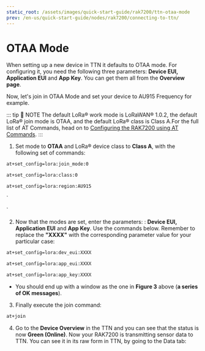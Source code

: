 ```yaml
---
static_root: /assets/images/quick-start-guide/rak7200/ttn-otaa-mode
prev: /en-us/quick-start-guide/nodes/rak7200/connecting-to-ttn/
---
```


# OTAA Mode

When setting up a new device in TTN it defaults to OTAA mode. For configuring it, you need the following three parameters: **Device EUI, Application EUI** and **App Key**. You can get them all from the **Overview page**.

<rk-img
  :src="`${$frontmatter.static_root}/nt8drr212njdt10py0db.png`"
  width="100%"
  figure-number="1"
  caption="Device OTAA Parameters"
/>

Now, let's join in OTAA Mode and set your device to AU915 Frequency for example.

::: tip 📝 NOTE
The default LoRa® work mode is LoRaWAN® 1.0.2, the default LoRa® join mode is OTAA, and the default LoRa® class is Class A.For the full list of AT Commands, head on to [Configuring the RAK7200 using AT Commands](../configuring-the-rak7200.html).
:::

1. Set mode to **OTAA** and LoRa® device class to **Class A**, with the following set of commands:

```bash
at+set_config=lora:join_mode:0
```

```bash
at+set_config=lora:class:0
```

```bash
at+set_config=lora:region:AU915
```

`

`

<rk-img
  :src="`${$frontmatter.static_root}/bnax7ppemxgzwzwzibmw.jpg`"
  width="60%"
  figure-number="2"
  caption="Setting up the RAK7200 Operation Mode"
/>

2. Now that the modes are set, enter the parameters: : **Device EUI, Application EUI** and **App Key**. Use the commands below. Remember to replace the **"XXXX"** with the corresponding parameter value for your particular case:

```bash
at+set_config=lora:dev_eui:XXXX
```

```bash
at+set_config=lora:app_eui:XXXX
```

```bash
at+set_config=lora:app_key:XXXX
```

<rk-img
  :src="`${$frontmatter.static_root}/u6bvilfgirchkipjzcvm.jpg`"
  width="60%"
  figure-number="3"
  caption="Setting up the RAK7200 OTAA Parameters"
/>

- You should end up with a window as the one in **Figure 3** above (**a series of OK messages**).

3. Finally execute the join command:

```bash
at+join
```

<rk-img
  :src="`${$frontmatter.static_root}/fbrritkvpvvzvl69xosg.jpg`"
  width="60%"
  figure-number="4"
  caption="Join Command"
/>

4. Go to the **Device Overview** in the TTN and you can see that the status is now **Green (Online)**. Now your RAK7200 is transmitting sensor data to TTN. You can see it in its raw form in TTN, by going to the Data tab:

<rk-img
  :src="`${$frontmatter.static_root}/qw27owcgw812gsf2bcc1.png`"
  width="100%"
  figure-number="5"
  caption="Device Application Data"
/>
